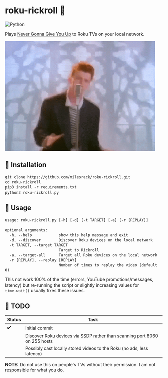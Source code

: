 # roku-rickroll :musical_note:
<img alt="Python" src="https://img.shields.io/badge/python%20-%2314354C.svg?&style=for-the-badge&logo=python&logoColor=white"/>

Plays [Never Gonna Give You Up](https://www.youtube.com/watch?v=dQw4w9WgXcQ) to Roku TVs on your local network.

![rickroll](media/rickroll.gif)

## :pushpin: Installation
```
git clone https://github.com/milesrack/roku-rickroll.git
cd roku-rickroll
pip3 install -r requirements.txt
python3 roku-rickroll.py
```
## :pushpin: Usage
```
usage: roku-rickroll.py [-h] [-d] [-t TARGET] [-a] [-r [REPLAY]]

optional arguments:
  -h, --help            show this help message and exit
  -d, --discover        Discover Roku devices on the local network
  -t TARGET, --target TARGET
                        Target to Rickroll
  -a, --target-all      Target all Roku devices on the local network
  -r [REPLAY], --replay [REPLAY]
                        Number of times to replay the video (default 0)
```
This not work 100% of the time (errors, YouTube promotions/messages, latency) but re-running the script or slightly increasing values for `time.wait()` usually fixes these issues.
## :pushpin: TODO
|Status|Task|
|----------|--------|
|:heavy_check_mark:|Initial commit|
||Discover Roku devices via SSDP rather than scanning port 8060 on 255 hosts|
||Possibly cast locally stored videos to the Roku (no ads, less latency)|

**NOTE:** Do not use this on people's TVs without their permission. I am not responsible for what you do.
